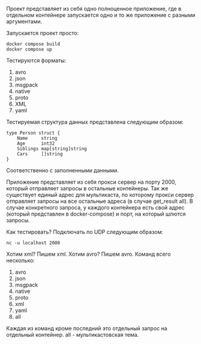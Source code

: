 Проект представляет из себя одно полноценное приложение, где в отдельном контейнере запускается одно и то же приложение с разными аргументами.

Запускается проект просто: 
```
docker compose build
docker compose up
```

Тестируются форматы:
1) avro
2) json
3) msgpack
4) native
5) proto
6) XML
7) yaml

Тестируемая структура данных представлена следующим образом:
```
type Person struct {
	Name     string    
	Age      int32     
	Siblings map[string]string
	Cars     []string
}
```
Соответственно с заполненными данными. 

Приложение представляет из себя прокси сервер на порту 2000, который отправляет запросы в остальные контейнеры. Так же существует единый адрес для мультикаста, по которому прокси сервер отправляет запросы на все остальные адреса (в случае get_result all). В случае конкретного запроса, у каждого контейнера есть свой адрес (который представлен в docker-compose) и порт, на который шлются запросы. 

Как тестировать? Подключать по UDP следующим образом:
```
nc -u localhost 2000
```
Хотим xml? Пишем xml. Хотим avro? Пишем avro.
Команд всего несколько:
1) avro
2) json
3) msgpack
4) native
5) proto
6) xml
7) yaml
8) all

Каждая из команд кроме последний это отдельный запрос на отдельный контейнер. 
all - мультикастовская тема. 